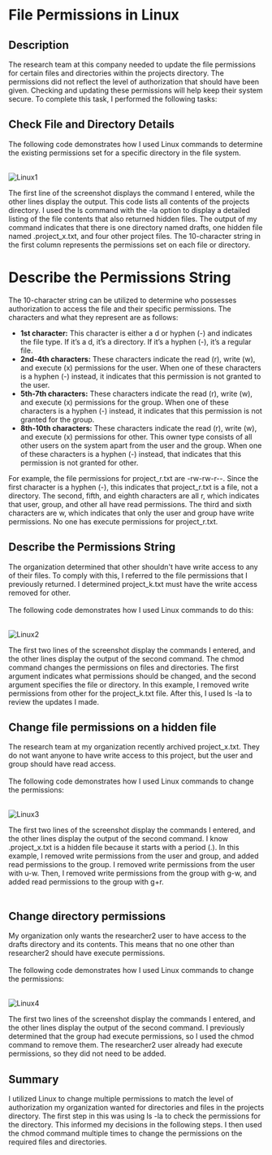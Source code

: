 <h1>File Permissions in Linux</h1>


<h2>Description</h2>
The research team at this company needed to update the file permissions for certain files and directories within the projects directory. The permissions did not reflect the level of authorization that should have been given. Checking and updating these permissions will help keep their system secure. To complete this task, I performed the following tasks:

<h2>Check File and Directory Details</h2>
The following code demonstrates how I used Linux commands to determine the existing permissions set for a specific directory in the file system.
<br/>
<br/>

![Linux1](https://github.com/josh-kell/images/assets/139269185/a31efcf9-344d-423d-beba-1974860919e1)

The first line of the screenshot displays the command I entered, while the other lines display the output. This code lists all contents of the projects directory. I used the ls command with the -la option to display a detailed listing of the file contents that also returned hidden files. The output of my command indicates that there is one directory named drafts, one hidden file named .project_x.txt, and four other project files. The 10-character string in the first column represents the permissions set on each file or directory.

<h1>Describe the Permissions String</h1>
The 10-character string can be utilized to determine who possesses authorization to access the file and their specific permissions. The characters and what they represent are as follows:

- <b>1st character:</b> This character is either a d or hyphen (-) and indicates the file type. If it’s a d, it’s a directory. If it’s a hyphen (-), it’s a regular file.
- <b>2nd-4th characters:</b> These characters indicate the read (r), write (w), and execute (x) permissions for the user. When one of these characters is a hyphen (-) instead, it indicates that this permission is not granted to the user.
- <b>5th-7th characters:</b> These characters indicate the read (r), write (w), and execute (x) permissions for the group. When one of these characters is a hyphen (-) instead, it indicates that this permission is not granted for the group.
- <b>8th-10th characters:</b> These characters indicate the read (r), write (w), and execute (x) permissions for other. This owner type consists of all other users on the system apart from the user and the group. When one of these characters is a hyphen (-) instead, that indicates that this permission is not granted for other.

For example, the file permissions for project_r.txt are -rw-rw-r--. Since the first character is a hyphen (-), this indicates that project_r.txt is a file, not a directory. The second, fifth, and eighth characters are all r, which indicates that user, group, and other all have read permissions. The third and sixth characters are w, which indicates that only the user and group have write permissions. No one has execute permissions for project_r.txt.


<h2>Describe the Permissions String</h2>

The organization determined that other shouldn't have write access to any of their files. To comply with this, I referred to the file permissions that I previously returned. I determined project_k.txt must have the write access removed for other.
<br>
</br>
The following code demonstrates how I used Linux commands to do this:
<br/>
<br/>

![Linux2](https://github.com/josh-kell/images/assets/139269185/2fa1dd29-85b3-486e-9589-022f30846abe)

The first two lines of the screenshot display the commands I entered, and the other lines display the output of the second command. The chmod command changes the permissions on files and directories. The first argument indicates what permissions should be changed, and the second argument specifies the file or directory. In this example, I removed write permissions from other for the project_k.txt file. After this, I used ls -la to review the updates I made.

<h2>Change file permissions on a hidden file</h2>
The research team at my organization recently archived project_x.txt. They do not want anyone to have write access to this project, but the user and group should have read access. 
<br>
</br>
The following code demonstrates how I used Linux commands to change the permissions:
<br/>
<br/>

![Linux3](https://github.com/josh-kell/images/assets/139269185/ed5e29e7-825b-4fd6-89d4-2497b90e2fb1)

The first two lines of the screenshot display the commands I entered, and the other lines display the output of the second command. I know .project_x.txt is a hidden file because it starts with a period (.). In this example, I removed write permissions from the user and group, and added read permissions to the group. I removed write permissions from the user with u-w. Then, I removed write permissions from the group with g-w, and added read permissions to the group with g+r. 
<br>
</br>
<h2>Change directory permissions</h2>

My organization only wants the researcher2 user to have access to the drafts directory and its contents. This means that no one other than researcher2 should have execute permissions.
<br>
</br>
The following code demonstrates how I used Linux commands to change the permissions:
<br/>
<br/>

![Linux4](https://github.com/josh-kell/images/assets/139269185/82926d73-41ff-42d7-9787-569a51de8bb6)

The first two lines of the screenshot display the commands I entered, and the other lines display the output of the second command. I previously determined that the group had execute permissions, so I used the chmod command to remove them. The researcher2 user already had execute permissions, so they did not need to be added.

<h2>Summary</h2>

I utilized Linux to change multiple permissions to match the level of authorization my organization wanted for directories and files in the projects directory. The first step in this was using ls -la to check the permissions for the directory. This informed my decisions in the following steps. I then used the chmod command multiple times to change the permissions on the required files and directories.
